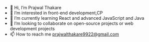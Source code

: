 - 👋 Hi, I’m Prajwal Thakare
- 👀 I’m interested in front-end development,CP
- 🌱 I’m currently learning React and advanced JavaScript and Java
- 💞️ I’m looking to collaborate on open-source projects or web development projects
- 📫 How to reach me prajwalthakare9922@gmail.com

<!---
Prajwal5761/Prajwal5761 is a ✨ special ✨ repository because its `README.md` (this file) appears on your GitHub profile.
You can click the Preview link to take a look at your changes.
--->
